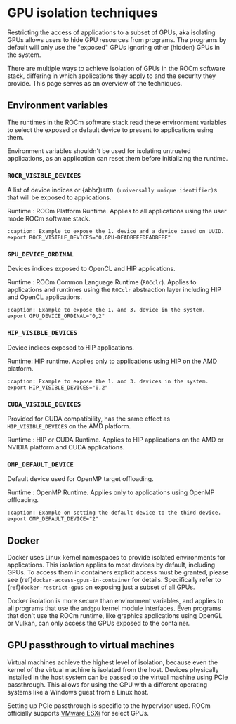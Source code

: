 # GPU isolation techniques

Restricting the access of applications to a subset of GPUs, aka isolating
GPUs allows users to hide GPU resources from programs. The programs by default
will only use the "exposed" GPUs ignoring other (hidden) GPUs in the system.

There are multiple ways to achieve isolation of GPUs in the ROCm software stack,
differing in which applications they apply to and the security they provide.
This page serves as an overview of the techniques.

## Environment variables

The runtimes in the ROCm software stack read these environment variables to
select the exposed or default device to present to applications using them.

Environment variables shouldn't be used for isolating untrusted applications,
as an application can reset them before initializing the runtime.

### `ROCR_VISIBLE_DEVICES`

A list of device indices or {abbr}`UUID (universally unique identifier)`s
that will be exposed to applications.

Runtime
: ROCm Platform Runtime. Applies to all applications using the user mode ROCm
  software stack.

```{code-block} shell
:caption: Example to expose the 1. device and a device based on UUID.
export ROCR_VISIBLE_DEVICES="0,GPU-DEADBEEFDEADBEEF"
```

### `GPU_DEVICE_ORDINAL`

Devices indices exposed to OpenCL and HIP applications.

Runtime
: ROCm Common Language Runtime (`ROCclr`). Applies to applications and runtimes
  using the `ROCclr` abstraction layer including HIP and OpenCL applications.

```{code-block} shell
:caption: Example to expose the 1. and 3. device in the system.
export GPU_DEVICE_ORDINAL="0,2"
```

### `HIP_VISIBLE_DEVICES`

Device indices exposed to HIP applications.

Runtime: HIP runtime. Applies only to applications using HIP on the AMD platform.

```{code-block} shell
:caption: Example to expose the 1. and 3. devices in the system.
export HIP_VISIBLE_DEVICES="0,2"
```

### `CUDA_VISIBLE_DEVICES`

Provided for CUDA compatibility, has the same effect as `HIP_VISIBLE_DEVICES`
on the AMD platform.

Runtime
: HIP or CUDA Runtime. Applies to HIP applications on the AMD or NVIDIA platform
  and CUDA applications.

### `OMP_DEFAULT_DEVICE`

Default device used for OpenMP target offloading.

Runtime
: OpenMP Runtime. Applies only to applications using OpenMP offloading.

```{code-block} shell
:caption: Example on setting the default device to the third device.
export OMP_DEFAULT_DEVICE="2"
```

## Docker

Docker uses Linux kernel namespaces to provide isolated environments for
applications. This isolation applies to most devices by default, including
GPUs. To access them in containers explicit access must be granted, please see
{ref}`docker-access-gpus-in-container` for details.
Specifically refer to {ref}`docker-restrict-gpus` on exposing just a subset
of all GPUs.

Docker isolation is more secure than environment variables, and applies
to all programs that use the `amdgpu` kernel module interfaces.
Even programs that don't use the ROCm runtime, like graphics applications
using OpenGL or Vulkan, can only access the GPUs exposed to the container.

## GPU passthrough to virtual machines

Virtual machines achieve the highest level of isolation, because even the kernel
of the virtual machine is isolated from the host. Devices physically installed
in the host system can be passed to the virtual machine using PCIe passthrough.
This allows for using the GPU with a different operating systems like a Windows
guest from a Linux host.

Setting up PCIe passthrough is specific to the hypervisor used. ROCm officially
supports [VMware ESXi](https://www.vmware.com/products/esxi-and-esx.html)
for select GPUs.

<!--
TODO: This should link to a page about virtualization that explains
      pass-through and SR-IOV and how-tos for maybe `libvirt` and `VMWare`
-->
